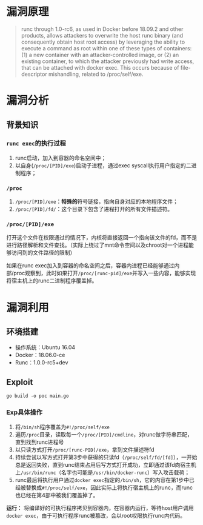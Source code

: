 # 漏洞原理

> runc through 1.0-rc6, as used in Docker before 18.09.2 and other products, allows attackers to overwrite the host runc binary (and consequently obtain host root access) by leveraging the ability to execute a command as root within one of these types of containers: (1) a new container with an attacker-controlled image, or (2) an existing container, to which the attacker previously had write access, that can be attached with docker exec. This occurs because of file-descriptor mishandling, related to /proc/self/exe.

# 漏洞分析

## 背景知识

### `runc exec`的执行过程
1. runc启动，加入到容器的命名空间中；
2. 以自身(`/proc/[PID]/exe`)启动子进程，通过exec syscall执行用户指定的二进制程序；

### `/proc`
1. `/proc/[PID]/exe`：**特殊的**符号链接，指向自身对应的本地程序文件；
2. `/proc/[PID]/fd/`：这个目录下包含了进程打开的所有文件描述符。


### `/proc/[PID]/exe`
打开这个文件在权限通过的情况下，内核将直接返回一个指向该文件的fd，而不是进行路径解析和文件查找。（实际上绕过了mnt命令空间以及chroot对一个进程能够访问到的文件路径的限制）

如果在runc exec加入到容器的命名空间之后，容器内进程已经能够通过内部/proc观察到，此时如果打开`/proc/[runc-pid]/exe`并写入一些内容，能够实现将宿主机上的runc二进制程序覆盖掉。

# 漏洞利用

## 环境搭建

- 操作系统：Ubuntu 16.04
- Docker：18.06.0-ce
- Runc：1.0.0-rc5+dev

## Exploit

```
go build -o poc main.go
```

### Exp具体操作
1. 将`/bin/sh`程序覆盖为`#!/proc/self/exe`
2. 遍历`/proc`目录，读取每一个`/proc/[PID]/cmdline`，对runc做字符串匹配，直到找到runc进程号
3. 以只读方式打开`/proc/[runc-PID]/exe`，拿到文件描述符fd
4. 持续尝试以写方式打开第3步中获得的只读fd（`/proc/self/fd/[fd]`），一开始总是返回失败，直到runc结束占用后写方式打开成功，立即通过该fd向宿主机上`/usr/bin/runc`（名字也可能是`/usr/bin/docker-runc`）写入攻击载荷；
5. runc最后将执行用户通过`docker exec`指定的`/bin/sh`，它的内容在第1步中已经被替换成`#!/proc/self/exe`，因此实际上将执行宿主机上的runc，而runc也已经在第4部中被我们覆盖掉了。

**运行**：
将编译好的可执行程序拷贝到容器内，在容器内运行，等待host用户调用`docker exec`，由于可执行程序runc被篡改，会以root权限执行runc内代码。
